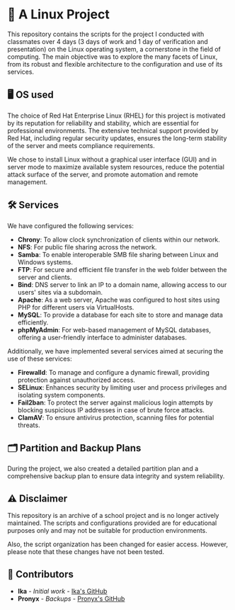 # 🐧 A Linux Project

This repository contains the scripts for the project I conducted with classmates over 4 days (3 days of work and 1 day of verification and presentation) on the Linux operating system, a cornerstone in the field of computing. The main objective was to explore the many facets of Linux, from its robust and flexible architecture to the configuration and use of its services.

## 🖥️ OS used

The choice of Red Hat Enterprise Linux (RHEL) for this project is motivated by its reputation for reliability and stability, which are essential for professional environments. The extensive technical support provided by Red Hat, including regular security updates, ensures the long-term stability of the server and meets compliance requirements.

We chose to install Linux without a graphical user interface (GUI) and in server mode to maximize available system resources, reduce the potential attack surface of the server, and promote automation and remote management.

## 🛠️ Services

We have configured the following services:
- **Chrony**: To allow clock synchronization of clients within our network.
- **NFS**: For public file sharing across the network.
- **Samba**: To enable interoperable SMB file sharing between Linux and Windows systems.
- **FTP**: For secure and efficient file transfer in the web folder between the server and clients.
- **Bind**: DNS server to link an IP to a domain name, allowing access to our users' sites via a subdomain.
- **Apache**: As a web server, Apache was configured to host sites using PHP for different users via VirtualHosts.
- **MySQL**: To provide a database for each site to store and manage data efficiently.
- **phpMyAdmin**: For web-based management of MySQL databases, offering a user-friendly interface to administer databases.

Additionally, we have implemented several services aimed at securing the use of these services:
- **Firewalld**: To manage and configure a dynamic firewall, providing protection against unauthorized access.
- **SELinux**: Enhances security by limiting user and process privileges and isolating system components.
- **Fail2ban**: To protect the server against malicious login attempts by blocking suspicious IP addresses in case of brute force attacks.
- **ClamAV**: To ensure antivirus protection, scanning files for potential threats.

## 🗂️ Partition and Backup Plans

During the project, we also created a detailed partition plan and a comprehensive backup plan to ensure data integrity and system reliability.

## ⚠️ Disclaimer

This repository is an archive of a school project and is no longer actively maintained. The scripts and configurations provided are for educational purposes only and may not be suitable for production environments.

Also, the script organization has been changed for easier access. However, please note that these changes have not been tested.

## 👥 Contributors

- **Ika** - *Initial work* - [Ika's GitHub](https://github.com/Ika-02)
- **Pronyx** - *Backups* - [Pronyx's GitHub](https://github.com/YameteNekoSan)